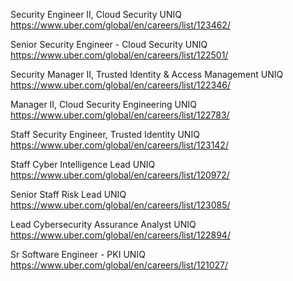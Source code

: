 Security Engineer II, Cloud Security UNIQ https://www.uber.com/global/en/careers/list/123462/

Senior Security Engineer - Cloud Security UNIQ https://www.uber.com/global/en/careers/list/122501/

Security Manager II, Trusted Identity & Access Management UNIQ https://www.uber.com/global/en/careers/list/122346/

Manager II, Cloud Security Engineering UNIQ https://www.uber.com/global/en/careers/list/122783/

Staff Security Engineer, Trusted Identity UNIQ https://www.uber.com/global/en/careers/list/123142/

Staff  Cyber Intelligence Lead UNIQ https://www.uber.com/global/en/careers/list/120972/

Senior Staff Risk Lead UNIQ https://www.uber.com/global/en/careers/list/123085/

Lead Cybersecurity Assurance Analyst UNIQ https://www.uber.com/global/en/careers/list/122894/

Sr Software Engineer - PKI UNIQ https://www.uber.com/global/en/careers/list/121027/


